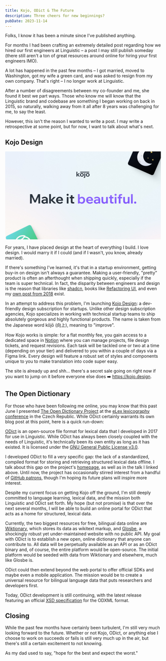 ```yaml
---
title: Kojo, ODict & The Future
description: Three cheers for new beginnings?
pubDate: 2023-11-14
---
```

Folks, I know it has been a minute since I've published anything.

For months I had been crafting an extremely detailed post regarding how we hired our first engineers at Linguistic – a post I may still publish someday (there still aren't a ton of great resources around online for hiring your first engineers IMO).

A lot has happened in the past few months – I got married, moved to Washington, got my wife a green card, and was asked to resign from my own company. That's right – I no longer work at Linguistic. 

After a number of disagreements between my co-founder and me, she found it best we part ways. Those who know me will know that the Linguistic brand and codebase are something I began working on back in 2015, so naturally, walking away from it all after 8 years was challenging for me, to say the least.

However, this isn't the reason I wanted to write a post. I may write a retrospective at some point, but for now, I want to talk about what's next.

## Kojo Design

![](../../assets/kojo.jpg)

For years, I have placed design at the heart of everything I build. I love design. I would marry it if I could (and if I wasn't, you know, already married). 

If there's something I've learned, it's that in a startup environment, getting buy-in on design isn't always a guarantee. Making a user-friendly, "pretty" product is often an afterthought when shipping quickly, especially if the team is super technical. In fact, the disparity between engineers and design is the reason that libraries like [shadcn](https://ui.shadcn.com/), books like [Refactoring UI](https://www.refactoringui.com/), and even my [own post from 2018](http://localhost:4321/blog/designing-as-a-developer/) exist. 

In an attempt to address this problem, I'm launching [Kojo Design](https://kojo.design): a dev-friendly design subscription for startups. Unlike other design subscription agencies, Kojo specializes in working with technical startup teams to ship absolutely gorgeous and highly functional products. The name is taken from the Japanese word kōjō (向上), meaning to "improve".  

How Kojo works is simple: for a flat monthly fee, you gain access to a dedicated space in [Notion](https://notion.so) where you can manage projects, file design tickets, and request revisions. Each task will be tackled one or two at a time (depending on your tier) and delivered to you within a couple of days via a Figma link. Every design will feature a robust set of styles and components unique to you to make translation into code super easy.

The site is already up and shh... there's a secret sale going on right now if you want to jump on it before everyone else does ➡️ https://kojo.design.

## The Open Dictionary

For those who have been following me online, you may know that this past June I presented [The Open Dictionary Project](https://odict.org) at the [eLex lexicography conference](https://www.youtube.com/watch?v=HNpT4TBRqcM) in the Czech Republic. While ODict certainly warrants its own blog post at this point, here is a quick run-down:

[ODict](https://github.com/TheOpenDictionary/odict) is an open-source file format for lexical data that I developed in 2017 for use in Linguistic. While ODict has always been closely coupled with the needs of Linguistic, it's technically been its own entity as long as it has existed. It is licensed under the [GNU General Public License v3.0](https://github.com/TheOpenDictionary/odict/blob/main/LICENSE). 

I developed ODict to fill a very specific gap: the lack of a standardized, compiled format for storing and retrieving structured lexical data offline. I talk about this gap on the project's [homepage](https://www.odict.org/docs/introduction/motivation), as well as in the talk I linked above. Until now, the project has occasionally stirred interest from a handful of [GitHub patrons](https://github.com/TheOpenDictionary/odict/stargazers), though I'm hoping its future plans will inspire more interest.

Despite my current focus on getting Kojo off the ground, I'm still deeply committed to language learning, lexical data, and the mission both Linguistic and ODict set forth. My hope (but not promise) is that over the next several months, I will be able to build an online portal for ODict that acts as a home for structured, lexical data. 

Currently, the two biggest resources for free, bilingual data online are [Wiktionary](https://wiktionary.org/), which stores its data as wikitext markup, and [Glosbe](https://glosbe.com/), a shockingly robust yet under-maintained website with no public API. My goal with ODict is to establish a new open, online dictionary that anyone can contribute to. All data will be perpetually available as an API or as an ODict binary and, of course, the entire platform would be open-source. The initial platform would be seeded with data from Wiktionary and elsewhere, much like Glosbe is.

ODict could then extend beyond the web portal to offer official SDKs and maybe even a mobile application. The mission would be to create a universal resource for bilingual language data that puts researchers and developers first.

Today, ODict development is still continuing, with the latest release featuring an official [XSD specification](https://github.com/TheOpenDictionary/odict/blob/main/odict.xsd) for the ODXML format. 

## Closing

While the past few months have certainly been turbulent, I'm still very much looking forward to the future. Whether or not Kojo, ODict, or anything else I choose to work on succeeds or fails is still very much up in the air, but there's still a certain excitement to not knowing. 

As my dad used to say, "hope for the best and expect the worst."



